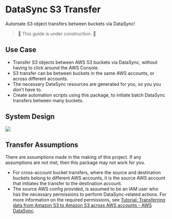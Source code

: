 # DataSync S3 Transfer
Automate S3 object transfers between buckets via DataSync!

> 🚧 This guide is under construction. 🚧

## Use Case

- Transfer S3 objects between AWS S3 buckets via DataSync, without having to click around the AWS Console.
- S3 transfer can be between buckets in the same AWS accounts, or across different accounts.
- The necessary DataSync resources are generated for you, so you you don't have to.
- Create automation scripts using this package, to initiate batch DataSync transfers between many buckets.

## System Design

![](https://mermaid.ink/img/pako:eNp1UsFOwzAM_ZUop03q2IFbD0iIceRUEBLtDibxWLU2qRJHME37d5xkhQ62Hlrn9fnFfvZBKqtRlnLT2U-1BUfiedUYwY8nPs1msyp-5_N5RltTLysbnEIBRguNnloD1Foj3oPaIfmiacz9ayWUQ-0LsQKCam-UsENkMYKkbpbrLDfYrlX7un4ZNBBO5VglC54461OGd6qzqq4fHMaMUZ7pPpdV3QomJI0xJ8peSZo2cCGTwO8upZED4zfoEmEk4xfyHY_8DoTXSDZQvZwoOcx1-9EST3ZIttshuT6ZhlgseABDiMEdR-NI0jHbdAZlr86gkxVTLxMeSzwz6w-a1f9LREZCY_O_NsRKudOxVA5_us-VcXeykD26HlrN-3eI_xtJW-yxkSWHGtyukY05Mg8C2eiXLMkFLGRI67Jq4cNBL8sNdJ5R1C1Z95QXOu11IQcwb9aOnOM37u77tg?type=png)

## Transfer Assumptions

There are assumptions made in the making of this project. If any assumptions
are not met, then this package may not work for you.

- For cross-account bucket transfers, where the source and destination buckets
  belong to different AWS accounts, it is the source AWS account that initiates
  the transfer to the destination account.
- The source AWS config provided, is assumed to be an IAM user who has the
  necessary permissions to perform DataSync-related actions. For more
  information on the required permissions, see [Tutorial: Transferring data from Amazon S3 to Amazon S3 across AWS accounts - AWS DataSync][1].

[1]: https://docs.aws.amazon.com/datasync/latest/userguide/tutorial_s3-s3-cross-account-transfer.html#awsui-tabs-1-9159-user-permissions-2